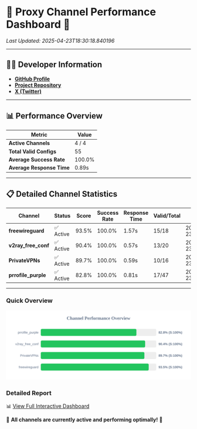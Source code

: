 # 🌟 Proxy Channel Performance Dashboard 🌟

_Last Updated: 2025-04-23T18:30:18.840196_

---

## 👩‍💻 Developer Information

- **[GitHub Profile](https://github.com/4n0nymou3)**  
- **[Project Repository](https://github.com/4n0nymou3/multi-proxy-config-fetcher)**  
- **[X (Twitter)](https://x.com/4n0nymou3)**  

---

## 📊 Performance Overview

| Metric                | Value       |
|-----------------------|-------------|
| **Active Channels**   | 4 / 4       |
| **Total Valid Configs** | 55          |
| **Average Success Rate** | 100.0%      |
| **Average Response Time** | 0.89s       |

---

## 📋 Detailed Channel Statistics

| Channel          | Status     | Score  | Success Rate | Response Time | Valid/Total | Last Success               |
|------------------|------------|--------|--------------|---------------|-------------|----------------------------|
| **freewireguard**  | ✅ Active  | 93.5%  | 100.0% | 1.57s         | 15/18       | 2025-04-23T18:30:18.838317 |
| **v2ray_free_conf**  | ✅ Active  | 90.4%  | 100.0% | 0.57s         | 13/20       | 2025-04-23T18:30:16.606960 |
| **PrivateVPNs**  | ✅ Active  | 89.7%  | 100.0% | 0.59s         | 10/16       | 2025-04-23T18:30:17.237234 |
| **prrofile_purple**  | ✅ Active  | 82.8%  | 100.0% | 0.81s         | 17/47       | 2025-04-23T18:30:15.904891 |

---

### Quick Overview
<div align="center">
  <a href="https://raw.githubusercontent.com/nullluser/NullRepo/refs/heads/main/assets/channel_stats_chart.svg">
    <img src="https://raw.githubusercontent.com/nullluser/NullRepo/refs/heads/main/assets/channel_stats_chart.svg" alt="Source Performance Statistics" width="800">
  </a>
</div>

### Detailed Report
📊 [View Full Interactive Dashboard](https://htmlpreview.github.io/?https://github.com/nullluser/NullRepo/blob/main/assets/performance_report.html)

🎉 **All channels are currently active and performing optimally!** 🎉
